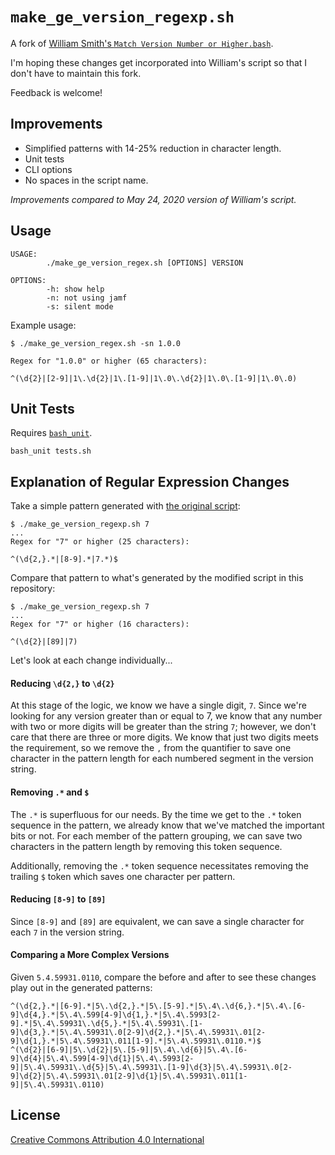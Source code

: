 # `make_ge_version_regexp.sh`

A fork of [William Smith's `Match Version Number or Higher.bash`](https://gist.github.com/talkingmoose/2cf20236e665fcd7ec41311d50c89c0e).

I'm hoping these changes get incorporated into William's script so that I don't
have to maintain this fork.

Feedback is welcome!

## Improvements

- Simplified patterns with 14-25% reduction in character length.
- Unit tests
- CLI options
- No spaces in the script name.

*Improvements compared to May 24, 2020 version of William's script.*

## Usage

```
USAGE:
        ./make_ge_version_regex.sh [OPTIONS] VERSION

OPTIONS:
        -h: show help
        -n: not using jamf
        -s: silent mode
```

Example usage:

```
$ ./make_ge_version_regex.sh -sn 1.0.0

Regex for "1.0.0" or higher (65 characters):

^(\d{2}|[2-9]|1\.\d{2}|1\.[1-9]|1\.0\.\d{2}|1\.0\.[1-9]|1\.0\.0)

```

## Unit Tests

Requires [`bash_unit`](https://github.com/pgrange/bash_unit).

```
bash_unit tests.sh
```

## Explanation of Regular Expression Changes

Take a simple pattern generated with [the original script](https://github.com/moorereason/make_ge_version_regex/blob/fc6a574e35caeb6fd3f97581a48d5832080a1f3d/make_ge_version_regex.sh):

```
$ ./make_ge_version_regexp.sh 7
...
Regex for "7" or higher (25 characters):

^(\d{2,}.*|[8-9].*|7.*)$
```

Compare that pattern to what's generated by the modified script in this
repository:

```
$ ./make_ge_version_regexp.sh 7
...
Regex for "7" or higher (16 characters):

^(\d{2}|[89]|7)
```

Let's look at each change individually...

#### Reducing `\d{2,}` to `\d{2}`

At this stage of the logic, we know we have a single digit, `7`.  Since we're
looking for any version greater than or equal to 7, we know that any number with
two or more digits will be greater than the string `7`; however, we don't care
that there are three or more digits.  We know that just two digits meets the
requirement, so we remove the `,` from the quantifier to save one character in
the pattern length for each numbered segment in the version string.

#### Removing `.*` and `$`

The `.*` is superfluous for our needs.  By the time we get to the `.*` token
sequence in the pattern, we already know that we've matched the important bits
or not.  For each member of the pattern grouping, we can save two characters in
the pattern length by removing this token sequence.

Additionally, removing the `.*` token sequence necessitates removing the
trailing `$` token which saves one character per pattern.

#### Reducing `[8-9]` to `[89]`

Since `[8-9]` and `[89]` are equivalent, we can save a single character for each
`7` in the version string.

#### Comparing a More Complex Versions

Given `5.4.59931.0110`, compare the before and after to see these changes play
out in the generated patterns:

```
^(\d{2,}.*|[6-9].*|5\.\d{2,}.*|5\.[5-9].*|5\.4\.\d{6,}.*|5\.4\.[6-9]\d{4,}.*|5\.4\.599[4-9]\d{1,}.*|5\.4\.5993[2-9].*|5\.4\.59931\.\d{5,}.*|5\.4\.59931\.[1-9]\d{3,}.*|5\.4\.59931\.0[2-9]\d{2,}.*|5\.4\.59931\.01[2-9]\d{1,}.*|5\.4\.59931\.011[1-9].*|5\.4\.59931\.0110.*)$
^(\d{2}|[6-9]|5\.\d{2}|5\.[5-9]|5\.4\.\d{6}|5\.4\.[6-9]\d{4}|5\.4\.599[4-9]\d{1}|5\.4\.5993[2-9]|5\.4\.59931\.\d{5}|5\.4\.59931\.[1-9]\d{3}|5\.4\.59931\.0[2-9]\d{2}|5\.4\.59931\.01[2-9]\d{1}|5\.4\.59931\.011[1-9]|5\.4\.59931\.0110)
```

## License

[Creative Commons Attribution 4.0 International](https://creativecommons.org/licenses/by/4.0/)

